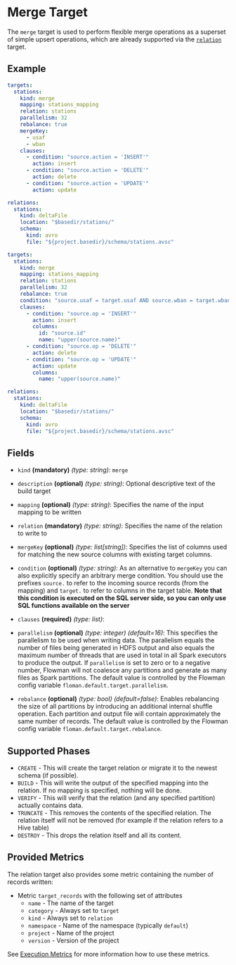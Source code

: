 # Merge Target

The `merge` target is used to perform flexible merge operations as a superset of simple upsert operations, which are
already supported via the [`relation`](relation.md) target.

## Example

```yaml
targets:
  stations:
    kind: merge
    mapping: stations_mapping
    relation: stations
    parallelism: 32
    rebalance: true
    mergeKey: 
      - usaf
      - wban
    clauses:
      - condition: "source.action = 'INSERT'"
        action: insert
      - condition: "source.action = 'DELETE'"
        action: delete
      - condition: "source.action = 'UPDATE'"
        action: update

relations:
  stations:
    kind: deltaFile
    location: "$basedir/stations/"
    schema:
      kind: avro
      file: "${project.basedir}/schema/stations.avsc"
```

```yaml
targets:
  stations:
    kind: merge
    mapping: stations_mapping
    relation: stations
    parallelism: 32
    rebalance: true
    condition: "source.usaf = target.usaf AND source.wban = target.wban" 
    clauses:
      - condition: "source.op = 'INSERT'"
        action: insert
        columns:
          id: "source.id"
          name: "upper(source.name)"
      - condition: "source.op = 'DELETE'"
        action: delete
      - condition: "source.op = 'UPDATE'"
        action: update
        columns:
          name: "upper(source.name)"

relations:
  stations:
    kind: deltaFile
    location: "$basedir/stations/"
    schema:
      kind: avro
      file: "${project.basedir}/schema/stations.avsc"
```


## Fields

* `kind` **(mandatory)** *(type: string)*: `merge`

* `description` **(optional)** *(type: string)*:
  Optional descriptive text of the build target

* `mapping` **(optional)** *(type: string)*:
  Specifies the name of the input mapping to be written

* `relation` **(mandatory)** *(type: string)*:
  Specifies the name of the relation to write to

* `mergeKey` **(optional)** *(type: list[string])*:
  Specifies the list of columns used for matching the new source columns with existing target columns.

* `condition` **(optional)** *(type: string)*:
  As an alternative to `mergeKey` you can also explicitly specify an arbitrary merge condition. You should use
  the prefixes `source.` to refer to the incoming source records (from the mapping) and `target.` to refer to
  columns in the target table. **Note that this condition is executed on the SQL server side, so you can only use
  SQL functions available on the server**

* `clauses` **(required)** *(type: list)*:

* `parallelism` **(optional)** *(type: integer)* *(default=16)*:
  This specifies the parallelism to be used when writing data. The parallelism equals the number
  of files being generated in HDFS output and also equals the maximum number of threads that are used in total in all
  Spark executors to produce the output. If `parallelism` is set to zero or to a negative number, Flowman will not
  coalesce any partitions and generate as many files as Spark partitions. The default value is controlled by the
  Flowman config variable `floman.default.target.parallelism`.

* `rebalance` **(optional)** *(type: bool)* *(default=false)*:
  Enables rebalancing the size of all partitions by introducing an additional internal shuffle operation. Each partition
  and output file will contain approximately the same number of records. The default value is controlled by the
  Flowman config variable `floman.default.target.rebalance`.


## Supported Phases
* `CREATE` - This will create the target relation or migrate it to the newest schema (if possible).
* `BUILD` - This will write the output of the specified mapping into the relation. If no mapping is specified, nothing
  will be done.
* `VERIFY` - This will verify that the relation (and any specified partition) actually contains data.
* `TRUNCATE` - This removes the contents of the specified relation. The relation itself will not be removed (for example
  if the relation refers to a Hive table)
* `DESTROY` - This drops the relation itself and all its content.


## Provided Metrics
The relation target also provides some metric containing the number of records written:

* Metric `target_records` with the following set of attributes
    - `name` - The name of the target
    - `category` - Always set to `target`
    - `kind` - Always set to `relation`
    - `namespace` - Name of the namespace (typically `default`)
    - `project` - Name of the project
    - `version` - Version of the project

See [Execution Metrics](../../cookbook/metrics.md) for more information how to use these metrics.
